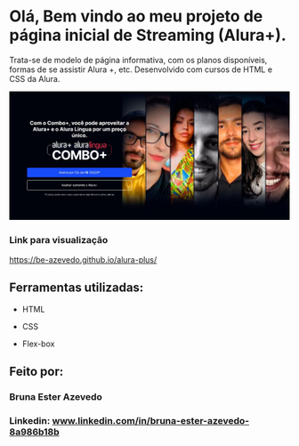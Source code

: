 # Olá, Bem vindo ao meu projeto de página inicial de Streaming (Alura+).
Trata-se de modelo de página informativa, com os planos disponíveis, formas de se assistir Alura +, etc. Desenvolvido com cursos de HTML e CSS da Alura.

![image](https://raw.githubusercontent.com/Be-azevedo/alura-plus/main/tela%20inicial.JPG)

### Link para visualização
https://be-azevedo.github.io/alura-plus/

## Ferramentas utilizadas:

* HTML

* CSS

* Flex-box

## Feito por:

### Bruna Ester Azevedo

### Linkedin: www.linkedin.com/in/bruna-ester-azevedo-8a986b18b
